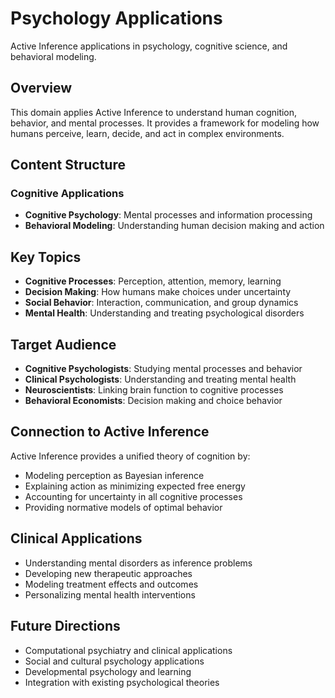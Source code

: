 # Psychology Applications

Active Inference applications in psychology, cognitive science, and behavioral modeling.

## Overview

This domain applies Active Inference to understand human cognition, behavior, and mental processes. It provides a framework for modeling how humans perceive, learn, decide, and act in complex environments.

## Content Structure

### Cognitive Applications
- **Cognitive Psychology**: Mental processes and information processing
- **Behavioral Modeling**: Understanding human decision making and action

## Key Topics

- **Cognitive Processes**: Perception, attention, memory, learning
- **Decision Making**: How humans make choices under uncertainty
- **Social Behavior**: Interaction, communication, and group dynamics
- **Mental Health**: Understanding and treating psychological disorders

## Target Audience

- **Cognitive Psychologists**: Studying mental processes and behavior
- **Clinical Psychologists**: Understanding and treating mental health
- **Neuroscientists**: Linking brain function to cognitive processes
- **Behavioral Economists**: Decision making and choice behavior

## Connection to Active Inference

Active Inference provides a unified theory of cognition by:
- Modeling perception as Bayesian inference
- Explaining action as minimizing expected free energy
- Accounting for uncertainty in all cognitive processes
- Providing normative models of optimal behavior

## Clinical Applications

- Understanding mental disorders as inference problems
- Developing new therapeutic approaches
- Modeling treatment effects and outcomes
- Personalizing mental health interventions

## Future Directions

- Computational psychiatry and clinical applications
- Social and cultural psychology applications
- Developmental psychology and learning
- Integration with existing psychological theories
